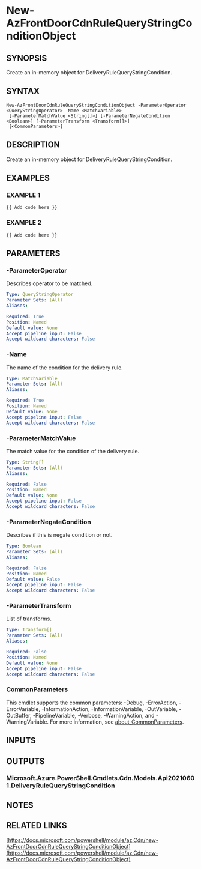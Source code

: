 ﻿---
external help file: Az.Cdn-help.xml
Module Name: Az.Cdn
online version: https://docs.microsoft.com/powershell/module/az.Cdn/new-AzFrontDoorCdnRuleQueryStringConditionObject
schema: 2.0.0
---

# New-AzFrontDoorCdnRuleQueryStringConditionObject

## SYNOPSIS
Create an in-memory object for DeliveryRuleQueryStringCondition.

## SYNTAX

```
New-AzFrontDoorCdnRuleQueryStringConditionObject -ParameterOperator <QueryStringOperator> -Name <MatchVariable>
 [-ParameterMatchValue <String[]>] [-ParameterNegateCondition <Boolean>] [-ParameterTransform <Transform[]>]
 [<CommonParameters>]
```

## DESCRIPTION
Create an in-memory object for DeliveryRuleQueryStringCondition.

## EXAMPLES

### EXAMPLE 1
```
{{ Add code here }}
```

### EXAMPLE 2
```
{{ Add code here }}
```

## PARAMETERS

### -ParameterOperator
Describes operator to be matched.

```yaml
Type: QueryStringOperator
Parameter Sets: (All)
Aliases:

Required: True
Position: Named
Default value: None
Accept pipeline input: False
Accept wildcard characters: False
```

### -Name
The name of the condition for the delivery rule.

```yaml
Type: MatchVariable
Parameter Sets: (All)
Aliases:

Required: True
Position: Named
Default value: None
Accept pipeline input: False
Accept wildcard characters: False
```

### -ParameterMatchValue
The match value for the condition of the delivery rule.

```yaml
Type: String[]
Parameter Sets: (All)
Aliases:

Required: False
Position: Named
Default value: None
Accept pipeline input: False
Accept wildcard characters: False
```

### -ParameterNegateCondition
Describes if this is negate condition or not.

```yaml
Type: Boolean
Parameter Sets: (All)
Aliases:

Required: False
Position: Named
Default value: False
Accept pipeline input: False
Accept wildcard characters: False
```

### -ParameterTransform
List of transforms.

```yaml
Type: Transform[]
Parameter Sets: (All)
Aliases:

Required: False
Position: Named
Default value: None
Accept pipeline input: False
Accept wildcard characters: False
```

### CommonParameters
This cmdlet supports the common parameters: -Debug, -ErrorAction, -ErrorVariable, -InformationAction, -InformationVariable, -OutVariable, -OutBuffer, -PipelineVariable, -Verbose, -WarningAction, and -WarningVariable. For more information, see [about_CommonParameters](http://go.microsoft.com/fwlink/?LinkID=113216).

## INPUTS

## OUTPUTS

### Microsoft.Azure.PowerShell.Cmdlets.Cdn.Models.Api20210601.DeliveryRuleQueryStringCondition
## NOTES

## RELATED LINKS

[https://docs.microsoft.com/powershell/module/az.Cdn/new-AzFrontDoorCdnRuleQueryStringConditionObject](https://docs.microsoft.com/powershell/module/az.Cdn/new-AzFrontDoorCdnRuleQueryStringConditionObject)

